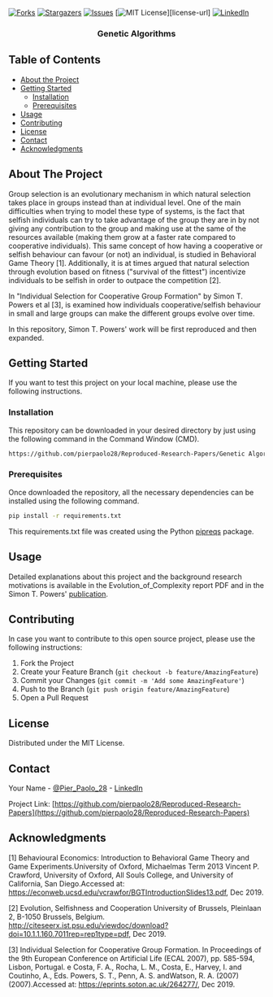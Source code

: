 [![Forks][forks-shield]][forks-url]
[![Stargazers][stars-shield]][stars-url]
[![Issues][issues-shield]][issues-url]
[![MIT License][license-shield]][license-url]
[![LinkedIn][linkedin-shield]][linkedin-url]

  <h3 align="center">Genetic Algorithms</h3>

## Table of Contents

* [About the Project](#about-the-project)
* [Getting Started](#getting-started)
  * [Installation](#installation)
  * [Prerequisites](#prerequisites)
* [Usage](#usage)
* [Contributing](#contributing)
* [License](#license)
* [Contact](#contact)
* [Acknowledgments](#acknowledgments)

## About The Project

Group selection is an evolutionary mechanism in which natural selection takes place in groups instead than at individual level. One of the main difficulties when trying to model these type of systems, is the fact that selfish individuals can try to take advantage of the group they are in by not giving any contribution to the group and making use at the same of the resources available (making them grow at a faster rate compared to cooperative individuals). This same concept of how having a cooperative or selfish behaviour can favour (or not) an individual, is studied in Behavioral Game Theory [1]. Additionally, it is at times argued that natural selection through evolution based on fitness ("survival of the fittest") incentivize individuals to be selfish in order to outpace the competition [2].

In "Individual Selection for Cooperative Group Formation" by Simon T. Powers et al [3], is examined how individuals cooperative/selfish behaviour in small and large groups can make the different groups evolve over time.

In this repository, Simon T. Powers' work will be first reproduced and then expanded.

## Getting Started

If you want to test this project on your local machine, please use the following instructions.

### Installation

This repository can be downloaded in your desired directory by just using the following command in the Command Window (CMD).
```sh
https://github.com/pierpaolo28/Reproduced-Research-Papers/Genetic Algorithms.git
```

### Prerequisites

Once downloaded the repository, all the necessary dependencies can be installed using the following command.

```sh
pip install -r requirements.txt
```
This requirements.txt file was created using the Python [pipreqs](https://www.idiotinside.com/2015/05/10/python-auto-generate-requirements-txt/) package.

<!-- USAGE EXAMPLES -->
## Usage

Detailed explanations about this project and the background research motivations is available in the Evolution_of_Complexity report PDF and in the Simon T. Powers' [publication](https://eprints.soton.ac.uk/264277/).

## Contributing

In case you want to contribute to this open source project, please use the following instructions:

1. Fork the Project
2. Create your Feature Branch (`git checkout -b feature/AmazingFeature`)
3. Commit your Changes (`git commit -m 'Add some AmazingFeature'`)
4. Push to the Branch (`git push origin feature/AmazingFeature`)
5. Open a Pull Request

## License

Distributed under the MIT License. 

## Contact

Your Name - [@Pier_Paolo_28](https://twitter.com/Pier_Paolo_28) - [LinkedIn](https://www.linkedin.com/in/pierpaolo28/)

Project Link: [https://github.com/pierpaolo28/Reproduced-Research-Papers](https://github.com/pierpaolo28/Reproduced-Research-Papers)

## Acknowledgments

[1] Behavioural Economics: Introduction to Behavioral Game Theory and Game Experiments.University of Oxford, Michaelmas Term 2013 Vincent P. Crawford, University of Oxford, All Souls College, and University of California, San Diego.Accessed at: https://econweb.ucsd.edu/vcrawfor/BGTIntroductionSlides13.pdf, Dec 2019.

[2] Evolution, Selfishness and Cooperation University of Brussels, Pleinlaan 2, B-1050 Brussels, Belgium. http://citeseerx.ist.psu.edu/viewdoc/download?doi=10.1.1.160.7011rep=rep1type=pdf, Dec 2019.

[3] Individual Selection for Cooperative Group Formation. In Proceedings of the 9th European Conference on Artificial Life (ECAL 2007), pp. 585-594, Lisbon, Portugal. e Costa, F. A., Rocha, L. M., Costa, E., Harvey, I. and Coutinho, A., Eds. Powers, S. T., Penn, A. S. andWatson, R. A. (2007) (2007).Accessed at: https://eprints.soton.ac.uk/264277/, Dec 2019.



<!-- MARKDOWN LINKS & IMAGES -->
<!-- https://www.markdownguide.org/basic-syntax/#reference-style-links -->
[contributors-shield]: https://img.shields.io/github/contributors/othneildrew/Best-README-Template.svg?style=flat-square
[contributors-url]: https://github.com/pierpaolo28/Reproduced-Research-Papers/graphs/contributors
[forks-shield]: https://img.shields.io/github/forks/othneildrew/Best-README-Template.svg?style=flat-square
[forks-url]: https://github.com/pierpaolo28/Reproduced-Research-Papers/network/members
[stars-shield]: https://img.shields.io/github/stars/othneildrew/Best-README-Template.svg?style=flat-square
[stars-url]: https://github.com/pierpaolo28/Reproduced-Research-Papers/stargazers
[issues-shield]: https://img.shields.io/github/issues/othneildrew/Best-README-Template.svg?style=flat-square
[issues-url]: https://github.com/pierpaolo28/Reproduced-Research-Papers/issues
[license-shield]: https://img.shields.io/github/license/othneildrew/Best-README-Template.svg?style=flat-square
[linkedin-shield]: https://img.shields.io/badge/-LinkedIn-black.svg?style=flat-square&logo=linkedin&colorB=555
[linkedin-url]: https://www.linkedin.com/in/pierpaolo28/
[product-screenshot]: images/screenshot.png
